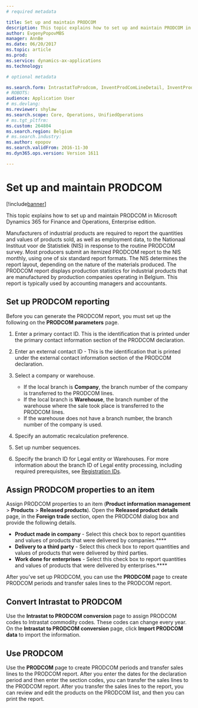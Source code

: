 ```yaml
---
# required metadata

title: Set up and maintain PRODCOM
description: This topic explains how to set up and maintain PRODCOM in Microsoft Dynamics 365 for Finance and Operations, Enterprise edition. 
author: EvgenyPopovMBS
manager: AnnBe
ms.date: 06/20/2017
ms.topic: article
ms.prod: 
ms.service: dynamics-ax-applications
ms.technology: 

# optional metadata

ms.search.form: IntrastatToProdcom, InventProdComLineDetail, InventProdComLineWithCode, InventProdComParameters, InventProdComTable
# ROBOTS: 
audience: Application User
# ms.devlang: 
ms.reviewer: shylaw
ms.search.scope: Core, Operations, UnifiedOperations
# ms.tgt_pltfrm: 
ms.custom: 264804
ms.search.region: Belgium
# ms.search.industry: 
ms.author: epopov
ms.search.validFrom: 2016-11-30
ms.dyn365.ops.version: Version 1611

---
```


# Set up and maintain PRODCOM

[!include[banner](../includes/banner.md)]


This topic explains how to set up and maintain PRODCOM in Microsoft Dynamics 365 for Finance and Operations, Enterprise edition. 

Manufacturers of industrial products are required to report the quantities and values of products sold, as well as employment data, to the Nationaal Instituut voor de Statistiek (NIS) in response to the routine PRODCOM survey. Most producers submit an itemized PRODCOM report to the NIS monthly, using one of six standard report formats. The NIS determines the report layout, depending on the nature of the materials produced. The PRODCOM report displays production statistics for industrial products that are manufactured by production companies operating in Belgium. This report is typically used by accounting managers and accountants.

## Set up PRODCOM reporting
Before you can generate the PRODCOM report, you must set up the following on the **PRODCOM parameters** page.

1.  Enter a primary contact ID. This is the identification that is printed under the primary contact information section of the PRODCOM declaration.
2.  Enter an external contact ID - This is the identification that is printed under the external contact information section of the PRODCOM declaration.
3.  Select a company or warehouse.
    -   If the local branch is **Company**, the branch number of the company is transferred to the PRODCOM lines.
    -   If the local branch is **Warehouse**, the branch number of the warehouse where the sale took place is transferred to the PRODCOM lines.
    -   If the warehouse does not have a branch number, the branch number of the company is used.

4.  Specify an automatic recalculation preference.
5.  Set up number sequences.
6.  Specify the branch ID for Legal entity or Warehouses. For more information about the branch ID of Legal entity processing, including required prerequisites, see [Registration IDs](emea-registration-ids.md).

## Assign PRODCOM properties to an item
Assign PRODCOM properties to an item (**Product information management** &gt; **Products** &gt; **Released products**). Open the **Released product details** page, in the **Foreign trade** section, open the PRODCOM dialog box and provide the following details.

-   **Product made in company** - Select this check box to report quantities and values of products that were delivered by companies.****
-   **Delivery to a third party** - Select this check box to report quantities and values of products that were delivered by third parties.
-   **Work done for** **enterprises** - Select this check box to report quantities and values of products that were delivered by enterprises.****

After you've set up PRODCOM, you can use the **PRODCOM** page to create PRODCOM periods and transfer sales lines to the PRODCOM report.

## Convert Intrastat to PRODCOM
Use the **Intrastat to PRODCOM conversion** page to assign PRODCOM codes to Intrastat commodity codes. These codes can change every year. On the **Intrastat to PRODCOM conversion** page, click **Import PRODCOM data** to import the information.

## Use PRODCOM
Use the **PRODCOM** page to create PRODCOM periods and transfer sales lines to the PRODCOM report. After you enter the dates for the declaration period and then enter the section codes, you can transfer the sales lines to the PRODCOM report. After you transfer the sales lines to the report, you can review and edit the products on the PRODCOM list, and then you can print the report.



